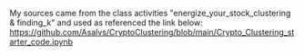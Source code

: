My sources came from the class activities "energize_your_stock_clustering & finding_k" and used as referenced the link below:
https://github.com/Asalvs/CryptoClustering/blob/main/Crypto_Clustering_starter_code.ipynb
